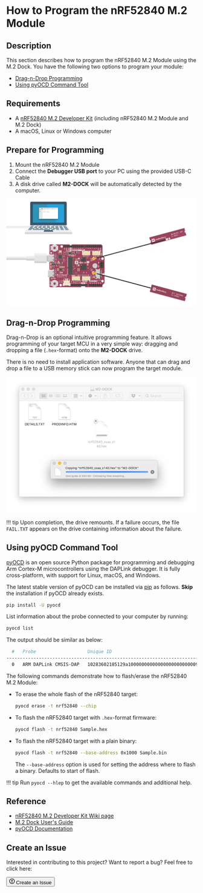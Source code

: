 # How to Program the nRF52840 M.2 Module

## Description

This section describes how to program the nRF52840 M.2 Module using the M.2 Dock. You have the following two options to program your module:

* [Drag-n-Drop Programming](#drag-n-drop-programming)
* [Using pyOCD Command Tool](#using-pyocd-command-tool)

## Requirements

* A [nRF52840 M.2 Developer Kit](https://store.makerdiary.com/products/nrf52840-m2-developer-kit) (including nRF52840 M.2 Module and M.2 Dock)
* A macOS, Linux or Windows computer

## Prepare for Programming

1. Mount the nRF52840 M.2 Module
2. Connect the **Debugger USB port** to your PC using the provided USB-C Cable
3. A disk drive called **M2-DOCK** will be automatically detected by the computer.

![](assets/images/programming-firmware.webp)

## Drag-n-Drop Programming

Drag-n-Drop is an optional intuitive programming feature. It allows programming of your target MCU in a very simple way: dragging and dropping a file (`.hex`-format) onto the **M2-DOCK** drive.

There is no need to install application software. Anyone that can drag and drop a file to a USB memory stick can now program the target module.

![](assets/images/drag-n-drop-programming.webp)

!!! tip
	Upon completion, the drive remounts. If a failure occurs, the file `FAIL.TXT` appears on the drive containing information about the failure.

## Using pyOCD Command Tool

[pyOCD](https://github.com/mbedmicro/pyOCD) is an open source Python package for programming and debugging Arm Cortex-M microcontrollers using the DAPLink debugger. It is fully cross-platform, with support for Linux, macOS, and Windows.

The latest stable version of pyOCD can be installed via [pip](https://pip.pypa.io/en/stable/index.html) as follows. **Skip** the installation if pyOCD already exists.

``` sh
pip install -U pyocd
```

List information about the probe connected to your computer by running:

``` sh
pyocd list
```

The output should be similar as below:

``` sh
  #   Probe                   Unique ID
--------------------------------------------------------------------------------
  0   ARM DAPLink CMSIS-DAP   10283602185129a100000000000000000000000097969902
```

The following commands demonstrate how to flash/erase the nRF52840 M.2 Module:

* To erase the whole flash of the nRF52840 target:

	``` sh
	pyocd erase -t nrf52840 --chip
	```

* To flash the nRF52840 target with `.hex`-format firmware:

	``` sh
	pyocd flash -t nrf52840 Sample.hex
	```

* To flash the nRF52840 target with a plain binary:

	``` sh
	pyocd flash -t nrf52840 --base-address 0x1000 Sample.bin
	```
	The `--base-address` option is used for setting the address where to flash a binary. Defaults to start of flash.


!!! tip
	Run `pyocd --hlep` to get the available commands and additional help.

## Reference

* [nRF52840 M.2 Developer Kit Wiki page](https://wiki.makerdiary.com/nrf52840-m2-devkit)
* [M.2 Dock User's Guide](https://wiki.makerdiary.com/m2-dock)
* [pyOCD Documentation](https://github.com/mbedmicro/pyOCD/tree/master/docs)

## Create an Issue

Interested in contributing to this project? Want to report a bug? Feel free to click here:

<a href="https://github.com/makerdiary/nrf52840-m2/issues/new?title=Programming:%20%3Ctitle%3E"><button class="md-tile md-tile--primary"><svg xmlns="http://www.w3.org/2000/svg" viewBox="0 0 14 16" width="14" height="16"><path fill-rule="evenodd" d="M7 2.3c3.14 0 5.7 2.56 5.7 5.7s-2.56 5.7-5.7 5.7A5.71 5.71 0 011.3 8c0-3.14 2.56-5.7 5.7-5.7zM7 1C3.14 1 0 4.14 0 8s3.14 7 7 7 7-3.14 7-7-3.14-7-7-7zm1 3H6v5h2V4zm0 6H6v2h2v-2z"></path></svg> Create an Issue</button></a>
